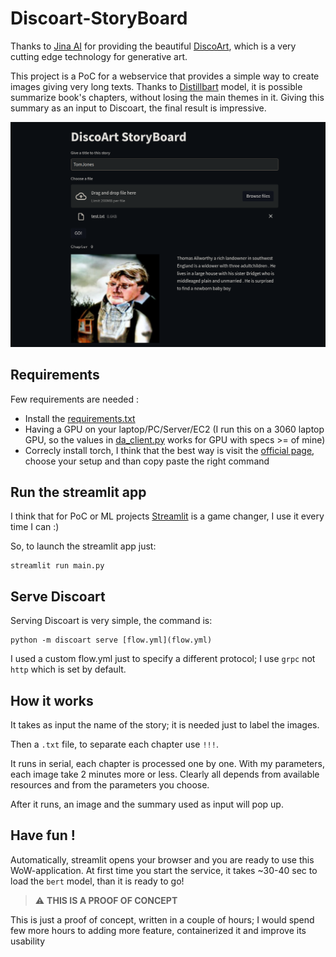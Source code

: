 # Discoart-StoryBoard

Thanks to [Jina AI](https://duckduckgo.com) for providing the beautiful [DiscoArt](https://github.com/jina-ai/discoart), which is a very cutting edge technology for generative art. 

This project is a PoC for a webservice that provides a simple way to create images giving very long texts.
Thanks to [Distillbart](https://huggingface.co/sshleifer/distilbart-cnn-12-6) model, it is possible summarize book's chapters, without losing the main themes in it.
Giving this summary as an input to Discoart, the final result is impressive.

![{caption= Webapp view. I used Tom Jones, by H. Fielding, one of my favourite novel }](tomjones.png)


## Requirements

Few requirements are needed :

- Install the [requirements.txt](requirements.txt)
- Having a GPU on your laptop/PC/Server/EC2 (I run this on a 3060 laptop GPU, so the values in [da_client.py](src/da_client.py) works for GPU with specs >= of mine)
- Correcly install torch, I think that the best way is visit the [official page](https://pytorch.org/get-started/locally/), choose your setup and than copy paste the right command

## Run the streamlit app

I think that for PoC or ML projects [Streamlit](https://streamlit.io/) is a game changer, I use it every time I can :)

So, to launch the streamlit app just:

```console
streamlit run main.py
```

## Serve Discoart 

Serving Discoart is very simple, the command is: 

```console
python -m discoart serve [flow.yml](flow.yml)
```
I used a custom flow.yml just to specify a different protocol; I use `grpc` not `http` which is set by default. 


## How it works

It takes as input the name of the story; it is needed just to label the images.

Then a `.txt` file, to separate each chapter use `!!!`.

It runs in serial, each chapter is processed one by one. With my parameters, each image take 2 minutes more or less. Clearly all depends from available resources and from the parameters you choose.

After it runs, an image and the summary used as input will pop up.


## Have fun !

Automatically, streamlit opens your browser and you are ready to use this WoW-application. At first time you start the service, it takes ~30-40 sec to load the `bert` model, than it is ready to go!

> :warning: **THIS IS A PROOF OF CONCEPT**

This is just a proof of concept, written in a couple of hours; I would spend few more hours to adding more feature, containerized it and improve its usability


